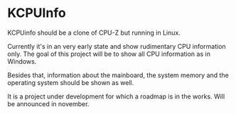 # KCPUInfo
KCPUinfo should be a clone of CPU-Z but running in Linux.

Currently it's in an very early state and show rudimentary CPU information only. The goal of this project will be to show all CPU information as in Windows. 

Besides that, information about the mainboard, the system memory and the operating system should be shown as well.

It is a project under development for which a roadmap is in the works. Will be announced in november.
